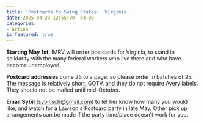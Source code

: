 ```yaml
---
title: 'Postcards to Swing States:  Virginia'
date: 2025-04-23 12:55:00 -04:00
categories:
- action
is featured: true
---
```


**Starting May 1st**, IMRV will order postcards for Virginia, to stand in solidarity with the many federal workers who live there and who have become unemployed.

**Postcard addresses** come 25 to a page, so please order in batches of 25. The message is relatively short, GOTV, and they do not require Avery labels. They should not be mailed until mid-October.

**Email Sybil** (sybil.sch@gmail.com) to let her know how many you would like, and watch for a Lawson's Postcard party in late May. Other pick up arrangements can be made if the party time/place doesn't work for you.